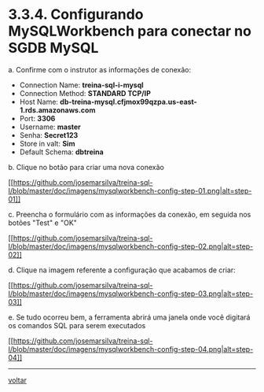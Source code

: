 # 3.3.4. Configurando MySQLWorkbench para conectar no SGDB MySQL

a. Confirme com o instrutor as informações de conexão:

  * Connection Name: **treina-sql-i-mysql**
  * Connection Method: **STANDARD TCP/IP**
  * Host Name: **db-treina-mysql.cfjmox99qzpa.us-east-1.rds.amazonaws.com**
  * Port: **3306**
  * Username: **master**
  * Senha: **Secret123**
  * Store in valt: **Sim**
  * Default Schema: **dbtreina**

b. Clique no botão para criar uma nova conexão 

[[https://github.com/josemarsilva/treina-sql-I/blob/master/doc/imagens/mysqlworkbench-config-step-01.png|alt=step-01]]

c. Preencha o formulário com as informações da conexão, em seguida nos botões "Test" e "OK"

[[https://github.com/josemarsilva/treina-sql-I/blob/master/doc/imagens/mysqlworkbench-config-step-02.png|alt=step-02]]

d. Clique na imagem referente a configuração que acabamos de criar:

[[https://github.com/josemarsilva/treina-sql-I/blob/master/doc/imagens/mysqlworkbench-config-step-03.png|alt=step-03]]

e. Se tudo ocorreu bem, a ferramenta abrirá uma janela onde você digitará os comandos SQL para serem executados

[[https://github.com/josemarsilva/treina-sql-I/blob/master/doc/imagens/mysqlworkbench-config-step-04.png|alt=step-04]]


***

[voltar](https://github.com/josemarsilva/treina-sql-I/wiki/3.-Comandos-SQL)
